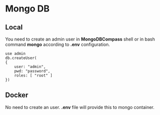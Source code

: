 # Mongo DB
## Local
You need to create an admin user in **MongoDBCompass** shell or in bash command **mongo** according to **.env** configuration.
```
use admin
db.createUser(
{
    user: "admin",
    pwd: "password",
    roles: [ "root" ]
})
```

## Docker
No need to create an user. **.env** file will provide this to mongo container.